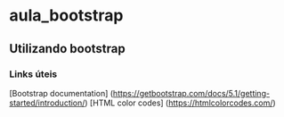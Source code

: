 # aula_bootstrap

## Utilizando bootstrap

### Links úteis

[Bootstrap documentation] (https://getbootstrap.com/docs/5.1/getting-started/introduction/)
[HTML color codes] (https://htmlcolorcodes.com/)
